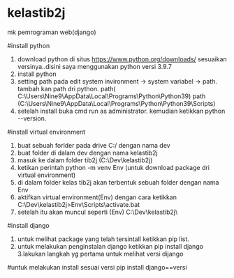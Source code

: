# kelastib2j
mk pemrograman web(django)

#install python
1. download python di situs https://www.python.org/downloads/ sesuaikan versinya..disini saya menggunakan python versi 3.9.7
2. install python
3. setting path pada edit system invironment -> system variabel -> path. tambah kan path dri python.
    path( C:\Users\Nine9\AppData\Local\Programs\Python\Python39)
    path (C:\Users\Nine9\AppData\Local\Programs\Python\Python39\Scripts)
4. setelah install buka cmd run as administrator. kemudian ketikkan python --version. 

#install virtual environment
1. buat sebuah forlder pada drive C:/ dengan nama dev
2. buat folder di dalam dev dengan nama kelastib2j
3. masuk ke dalam folder tib2j (C:\Dev\kelastib2j)
4. ketikan perintah python -m venv Env (untuk download package dri virtual environment)
5. di dalam folder kelas tib2j akan terbentuk sebuah folder dengan nama Env
6. aktifkan virtual environment(Env) dengan cara ketikkan C:\Dev\kelastib2j>Env\Scripts\activate.bat
7. setelah itu akan muncul seperti (Env) C:\Dev\kelastib2j\

#install django
1. untuk melihat package yang telah tersintall ketikkan pip list.
2. untuk melakukan penginstalan django ketikkan pip install django
3.lakukan langkah yg pertama untuk melihat versi dijango

#untuk melakukan install sesuai versi pip install django==versi
